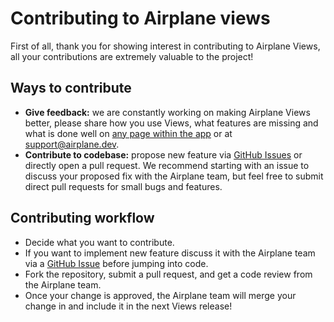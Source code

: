 # Contributing to Airplane views

First of all, thank you for showing interest in contributing to Airplane Views, all your contributions are extremely valuable to the project!

## Ways to contribute

- **Give feedback:** we are constantly working on making Airplane Views better, please share how you use Views, what features are missing and what is done well on [any page within the app](https://app.airplane.dev/library#support) or at support@airplane.dev.
- **Contribute to codebase:** propose new feature via [GitHub Issues](https://github.com/airplanedev/views/issues/new) or directly open a pull request. We recommend starting with an issue to discuss your proposed fix with the Airplane team, but feel free to submit direct pull requests for small bugs and features.

## Contributing workflow

- Decide what you want to contribute.
- If you want to implement new feature discuss it with the Airplane team via a [GitHub Issue](https://github.com/airplanedev/views/issues/new) before jumping into code.
- Fork the repository, submit a pull request, and get a code review from the Airplane team.
- Once your change is approved, the Airplane team will merge your change in and include it in the next Views release!
